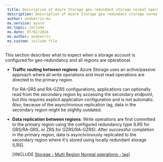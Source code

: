 ```yaml
---
 title: Description of Azure Storage geo-redundant storage normal operations experience
 description: Description of Azure Storage geo-redundant storage normal operations experience
 author: anaharris-ms
 ms.service: azure
 ms.topic: include
 ms.date: 07/02/2024
 ms.author: anaharris
 ms.custom: include file
---
```


This section describes what to expect when a storage account is configured for geo-redundancy and all regions are operational.

- **Traffic routing between regions**: Azure Storage uses an active/passive approach where all write operations and most read operations are directed to the primary region.

  For RA-GRS and RA-GZRS configurations, applications can optionally read from the secondary region by accessing the secondary endpoint, but this requires explicit application configuration and is not automatic. Also, because of the asynchronous replication lag, data in the secondary region might be slightly outdated.

- **Data replication between regions**: Write operations are first committed to the primary region using the configured redundancy type (LRS for GRS/RA-GRS, or ZRS for GZRS/RA-GZRS). After successful completion in the primary region, data is asynchronously replicated to the secondary region where it's stored using locally redundant storage (LRS).

  [!INCLUDE [Storage - Multi Region Normal operations - lag](reliability-storage-multi-region-normal-operations-lag-include.md)]
